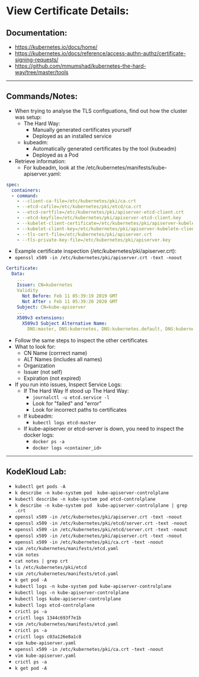 # View Certificate Details:
## Documentation:
- https://kubernetes.io/docs/home/
- https://kubernetes.io/docs/reference/access-authn-authz/certificate-signing-requests/
- https://github.com/mmumshad/kubernetes-the-hard-way/tree/master/tools
---

## Commands/Notes:
- When trying to analyse the TLS configuations, find out how the cluster was setup:
  - The Hard Way:
    - Manually generated certificates yourself
    - Deployed as an installed service
  - kubeadm:
    - Automatically generated certificates by the tool (kubeadm)
    - Deployed as a Pod
- Retrieve information:
  - For kubeadm, look at the /etc/kubernetes/manifests/kube-apiserver.yaml:
```yaml
spec:
  containers:
  - command:
    - --client-ca-file=/etc/kubernetes/pki/ca.crt
    - --etcd-cafile=/etc/kubernetes/pki/etcd/ca.crt
    - --etcd-certfile=/etc/kubernetes/pki/apiserver-etcd-client.crt
    - --etcd-keyfile=/etc/kubernetes/pki/apiserver-etcd-client.key
    - --kubelet-client-certificate=/etc/kubernetes/pki/apiserver-kubelet-client.crt
    - --kubelet-client-key=/etc/kubernetes/pki/apiserver-kubelete-client.key
    - --tls-cert-file=/etc/kubernetes/pki/apiserver.crt
    - --tls-private-key-file=/etc/kubernetes/pki/apiserver.key
```
- Example certificate inspection (/etc/kubernetes/pki/apiserver.crt):
- `openssl x509 -in /etc/kubernetes/pki/apiserver.crt -text -noout`
```yaml
Certificate:
  Data:
    ...
    Issuer: CN=kubernetes
    Validity
      Not Before: Feb 11 05:39:19 2019 GMT
      Not After : Feb 11 05:39:20 2020 GMT
    Subject: CN=kube-apiserver
    ...
    X509v3 extensions:
      X509v3 Subject Alternative Name:
        DNS:master, DNS:kubernetes, DNS:kubernetes.default, DNS:kubernetes.default.svc, DNS:kubernetes.default.svc.cluster.local, IP Address:10.96.0.1, IP Address:172.17.0.27
```
  - Follow the same steps to inspect the other certificates
  - What to look for:
    - CN Name (corrrect name)
    - ALT Names (includes all names)
    - Organization
    - Issuer (not self)
    - Expiration (not expired)
  - If you run into issues, Inspect Service Logs:
    - If The Hard Way If stood up The Hard Way:
      - `journalctl -u etcd.service -l`
      - Look for "failed" and "error"
      - Look for incorrect paths to certificates
    - If kubeadm:
      - `kubectl logs etcd-master`
    - If kube-apiserver or etcd-server is down, you need to inspect the docker logs:
      - `docker ps -a`
      - `docker logs <container_id>`  
---

## KodeKloud Lab:
- `kubectl get pods -A`
- `k describe -n kube-system pod  kube-apiserver-controlplane`
- `kubectl describe -n kube-system pod etcd-controlplane `
- `k describe -n kube-system pod  kube-apiserver-controlplane | grep .crt`
- `openssl x509 -in /etc/kubernetes/pki/apiserver.crt -text -noout`
- `openssl x509 -in /etc/kubernetes/pki/etcd/server.crt -text -noout`
- `openssl x509 -in /etc/kubernetes/pki/etcd/server.crt -text -noout`
- `openssl x509 -in /etc/kubernetes/pki/apiserver.crt -text -noout`
- `openssl x509 -in /etc/kubernetes/pki/ca.crt -text -noout`
- `vim /etc/kubernetes/manifests/etcd.yaml `
- `vim notes`
- `cat notes | grep crt`
- `ls /etc/kubernetes/pki/etcd`
- `vim /etc/kubernetes/manifests/etcd.yaml `
- `k get pod -A`
- `kubectl logs -n kube-system pod kube-apiserver-controlplane`
- `kubectl logs -n kube-apiserver-controlplane`
- `kubectl logs kube-apiserver-controlplane`
- `kubectl logs etcd-controlplane`
- `crictl ps -a`
- `crictl logs 1344c693f7e1b`
- `vim /etc/kubernetes/manifests/etcd.yaml `
- `crictl ps -a`
- `crictl logs c03a126e8a1c8`
- `vim kube-apiserver.yaml `
- `openssl x509 -in /etc/kubernetes/pki/ca.crt -text -noout`
- `vim kube-apiserver.yaml `
- `crictl ps -a`
- `k get pod -A`
